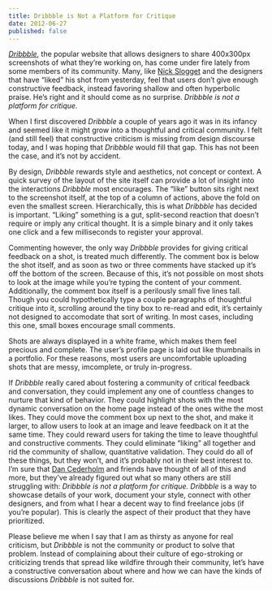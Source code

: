 ```yaml
---
title: Dribbble is Not a Platform for Critique
date: 2012-06-27
published: false
---
```

[_Dribbble_](http://dribbble.com), the popular website that allows designers to share 400x300px screenshots of what they’re working on, has come under fire lately from some members of its community. Many, like [Nick Slogget](http://dribbble.com/shots/620801-Feedback-Dribbble-and-Egos) and the designers that have “liked” his shot from yesterday, feel that users don’t give enough constructive feedback, instead favoring shallow and often hyperbolic praise. He’s right and it should come as no surprise. _Dribbble is not a platform for critique._

When I first discovered _Dribbble_ a couple of years ago it was in its infancy and seemed like it might grow into a thoughtful and critical community. I felt (and still feel) that constructive criticism is missing from design discourse today, and I was hoping that _Dribbble_ would fill that gap. This has not been the case, and it’s not by accident.

By design, _Dribbble_ rewards style and aesthetics, not concept or context. A quick survey of the layout of the site itself can provide a lot of insight into the interactions _Dribbble_ most encourages. The “like” button sits right next to the screenshot itself, at the top of a column of actions, above the fold on even the smallest screen. Hierarchically, this is what _Dribbble_ has decided is important. “Liking” something is a gut, split-second reaction that doesn’t require or imply any critical thought. It is a simple binary and it only takes one click and a few milliseconds to register your approval.

Commenting however, the only way _Dribbble_ provides for giving critical feedback on a shot, is treated much differently. The comment box is below the shot itself, and as soon as two or three comments have stacked up it’s off the bottom of the screen. Because of this, it’s not possible on most shots to look at the image while you’re typing the content of your comment. Additionally, the comment box itself is a perilously small five lines tall. Though you could hypothetically type a couple paragraphs of thoughtful critique into it, scrolling around the tiny box to re-read and edit, it’s certainly not designed to accomodate that sort of writing. In most cases, including this one, small boxes encourage small comments.

Shots are always displayed in a white frame, which makes them feel precious and complete. The user’s profile page is laid out like thumbnails in a portfolio. For these reasons, most users are uncomfortable uploading shots that are messy, imcomplete, or truly in-progress.

If _Dribbble_ really cared about fostering a community of critical feedback and conversation, they could implement any one of countless changes to nurture that kind of behavior. They could highlight shots with the most dynamic conversation on the home page instead of the ones withe the most likes. They could move the comment box up next to the shot, and make it larger, to allow users to look at an image and leave feedback on it at the same time. They could reward users for taking the time to leave thoughtful and constructive comments. They could eliminate “liking” all together and rid the community of shallow, quantitative validation. They could do all of these things, but they won’t, and it’s probably not in their best interest to. I’m sure that [Dan Cederholm](http://simplebits.com/) and friends have thought of all of this and more, but they’ve already figured out what so many others are still struggling with: _Dribbble is not a platform for critique._ _Dribbble_ is a way to showcase details of your work, document your style, connect with other designers, and from what I hear a decent way to find freelance jobs (if you’re popular). This is clearly the aspect of their product that they have prioritized.

Please believe me when I say that I am as thirsty as anyone for real criticism, but _Dribbble_ is not the community or product to solve that problem. Instead of complaining about their culture of ego-stroking or criticizing trends that spread like wildfire through their community, let’s have a constructive conversation about where and how we can have the kinds of discussions _Dribbble_ is not suited for.
